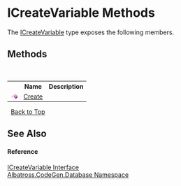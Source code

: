 # ICreateVariable Methods
 

The <a href="8A2E037A.md">ICreateVariable</a> type exposes the following members.


## Methods
&nbsp;<table><tr><th></th><th>Name</th><th>Description</th></tr><tr><td>![Public method](media/pubmethod.gif "Public method")</td><td><a href="25B032A3.md">Create</a></td><td /></tr></table>&nbsp;
<a href="#icreatevariable-methods">Back to Top</a>

## See Also


#### Reference
<a href="8A2E037A.md">ICreateVariable Interface</a><br /><a href="E11F5D98.md">Albatross.CodeGen.Database Namespace</a><br />